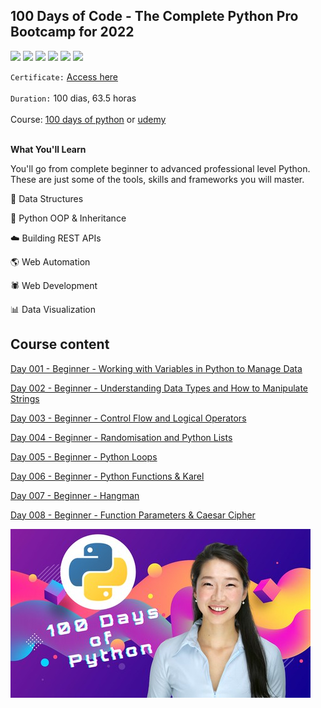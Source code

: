 ## 100 Days of Code - The Complete Python Pro Bootcamp for 2022

[![](https://img.shields.io/badge/made%20by-masedos-blue)](https://www.linkedin.com/in/masedos/)
[![](https://img.shields.io/badge/-100%20days%20of%20python-orange)](https://www.linkedin.com/in/masedos/)
[![](https://img.shields.io/badge/python-3.8-green)](https://www.python.org/downloads/)
[![](https://img.shields.io/badge/-replit.com-yellowgreen)](https://replit.com/@masedos/100DaysOfCodePython#)
[![](https://img.shields.io/badge/-pythontutor.com-blue)](http://pythontutor.com/live.html)
[![](https://img.shields.io/badge/-codingrooms-blue)](https://app.codingrooms.com/management/courses/6387/classes/8480/assignments)



`Certificate:` [Access here]()
</br></br>
`Duration:` 100 dias, 63.5 horas
</br></br>
Course: [100 days of python](https://100daysofpython.dev/) or [udemy](https://www.udemy.com/course/100-days-of-code/)
</br></br>



**What You'll Learn**

You'll go from complete beginner to advanced professional level Python. These are just some of the tools, skills and frameworks you will master.

:file_folder: Data Structures

:dizzy: Python OOP & Inheritance

:cloud: Building REST APIs

:earth_americas: Web Automation

:spider: Web Development

:bar_chart: Data Visualization


## Course content

[Day 001 - Beginner - Working with Variables in Python to Manage Data](../../../100DaysOfCodePython/tree/main/Day_001)

[Day 002 - Beginner - Understanding Data Types and How to Manipulate Strings](../../../100DaysOfCodePython/tree/main/Day_002)

[Day 003 - Beginner - Control Flow and Logical Operators](../../../100DaysOfCodePython/tree/main/Day_003)

[Day 004 - Beginner - Randomisation and Python Lists](../../../100DaysOfCodePython/tree/main/Day_004)

[Day 005 - Beginner - Python Loops](../../../100DaysOfCodePython/tree/main/Day_005)

[Day 006 - Beginner - Python Functions & Karel](../../../100DaysOfCodePython/tree/main/Day_006)

[Day 007 - Beginner - Hangman](../../../100DaysOfCodePython/tree/main/Day_007)

[Day 008 - Beginner - Function Parameters & Caesar Cipher](../../../100DaysOfCodePython/tree/main/Day_008)


[![](https://github.com/masedos/100DaysOfCodePython/blob/main/folder.jpg)](https://www.linkedin.com/in/masedos/)

